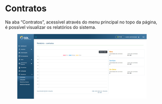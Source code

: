 # Contratos

Na aba “Contratos”, acessível através do menu principal no topo da página, é possível visualizar os relatórios do sistema.

<figure><img src="../../../.gitbook/assets/rel-contrato.png" alt=""><figcaption></figcaption></figure>
